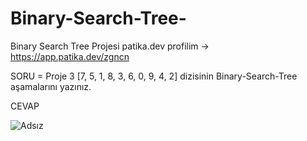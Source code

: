 # Binary-Search-Tree-
Binary Search Tree Projesi
patika.dev profilim -> https://app.patika.dev/zgncn

SORU = Proje 3
[7, 5, 1, 8, 3, 6, 0, 9, 4, 2] dizisinin Binary-Search-Tree aşamalarını yazınız.

CEVAP

           
           
![Adsız](https://user-images.githubusercontent.com/24684407/172421100-8f02d68d-4672-49e2-8da0-ae861dd9e09c.png)

